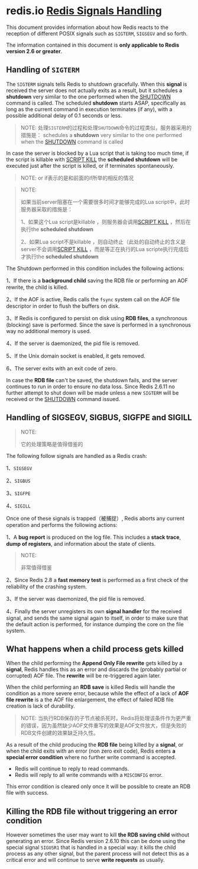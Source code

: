 # redis.io [Redis Signals Handling](https://redis.io/topics/signals)

This document provides information about how Redis reacts to the reception of different POSIX signals such as `SIGTERM`, `SIGSEGV` and so forth.

The information contained in this document is **only applicable to Redis version 2.6 or greater**.

## Handling of `SIGTERM`

The `SIGTERM` signals tells Redis to shutdown gracefully. When this **signal** is received the server does not actually exits as a result, but it schedules a **shutdown** very similar to the one performed when the [SHUTDOWN](https://redis.io/commands/shutdown) command is called. The scheduled **shutdown** starts ASAP, specifically as long as the current command in execution terminates (if any), with a possible additional delay of 0.1 seconds or less.

> NOTE: 处理`SIGTERM`的过程和处理`SHUTDOWN`命令的过程类似，服务器采用的措施是： schedules a **shutdown** very similar to the one performed when the [SHUTDOWN](https://redis.io/commands/shutdown) command is called

In case the server is blocked by a Lua script that is taking too much time, if the script is killable with [SCRIPT KILL](https://redis.io/commands/script-kill) the **scheduled shutdown** will be executed just after the script is killed, or if terminates spontaneously.

> NOTE: or if表示的是和前面的if所举的相反的情况

> NOTE: 
>
> 如果当前server阻塞在一个需要很多时间才能够完成的Lua script中，此时服务器采取的措施是：
>
> 1、如果这个Lua script是killable ，则服务器会调用[SCRIPT KILL](https://redis.io/commands/script-kill) ，然后在执行the **scheduled shutdown** 
>
> 2、如果Lua script不是killable ，则自动终止（此处的自动终止的含义是server不会调用[SCRIPT KILL](https://redis.io/commands/script-kill) ，而是等正在执行的Lua scripte执行完成后才执行the **scheduled shutdown** 

The Shutdown performed in this condition includes the following actions:

1、If there is a **background child** saving the RDB file or performing an AOF rewrite, the child is killed.

2、If the AOF is active, Redis calls the `fsync` system call on the AOF file descriptor in order to flush the buffers on disk.

3、If Redis is configured to persist on disk using **RDB files**, a synchronous (blocking) save is performed. Since the save is performed in a synchronous way no additional memory is used.

4、If the server is daemonized, the pid file is removed.

5、If the Unix domain socket is enabled, it gets removed.

6、The server exits with an exit code of zero.

In case the **RDB file** can't be saved, the shutdown fails, and the server continues to run in order to ensure no data loss. Since Redis 2.6.11 no further attempt to shut down will be made unless a new `SIGTERM` will be received or the [SHUTDOWN](https://redis.io/commands/shutdown) command issued.

## Handling of SIGSEGV, SIGBUS, SIGFPE and SIGILL

> NOTE: 
>
> 它的处理策略是值得借鉴的

The following follow signals are handled as a Redis crash:

1、`SIGSEGV`

2、`SIGBUS`

3、`SIGFPE`

4、`SIGILL`

Once one of these signals is trapped（被捕捉）, Redis aborts any current operation and performs the following actions:

1、A **bug report** is produced on the log file. This includes a **stack trace**, **dump of registers**, and information about the state of clients.

> NOTE: 
>
> 非常值得借鉴

2、Since Redis 2.8 a **fast memory test** is performed as a first check of the reliability of the crashing system.

3、If the server was daemonized, the pid file is removed.

4、Finally the server unregisters its own **signal handler** for the received signal, and sends the same signal again to itself, in order to make sure that the default action is performed, for instance dumping the core on the file system.

##  What happens when a child process gets killed

When the child performing the **Append Only File rewrite** gets killed by a **signal**, Redis handles this as an error and discards the (probably partial or corrupted) AOF file. The **rewrite** will be re-triggered again later.

When the child performing an **RDB save** is killed Redis will handle the condition as a more severe error, because while the effect of a lack of **AOF file rewrite** is a the AOF file enlargement, the effect of failed RDB file creation is lack of durability.

> NOTE: 当执行RDB保存的子节点被杀死时，Redis将处理该条件作为更严重的错误，因为虽然缺少AOF文件重写的效果是AOF文件放大，但是失败的RDB文件创建的效果缺乏持久性。

As a result of the child producing the **RDB file** being killed by a **signal**, or when the child exits with an error (non zero exit code), Redis enters **a special error condition** where no further write command is accepted.

- Redis will continue to reply to read commands.
- Redis will reply to all write commands with a `MISCONFIG` error.

This error condition is cleared only once it will be possible to create an RDB file with success.



## Killing the RDB file without triggering an error condition

However sometimes the user may want to kill **the RDB saving child** without generating an error. Since Redis version 2.6.10 this can be done using the special signal `SIGUSR1` that is handled in a special way: it kills the child process as any other signal, but the parent process will not detect this as a critical error and will continue to serve **write requests** as usually.

